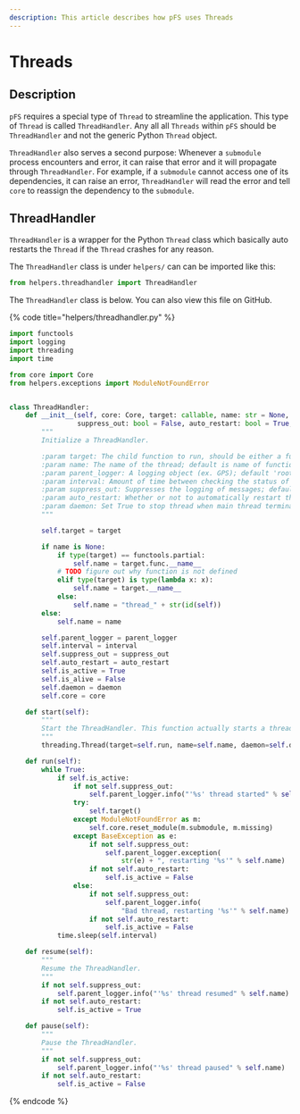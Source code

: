 ```yaml
---
description: This article describes how pFS uses Threads
---
```


# Threads

## Description

`pFS` requires a special type of `Thread` to streamline the application. This type of `Thread` is called `ThreadHandler`. Any all all `Threads` within `pFS` should be `ThreadHandler` and not the generic Python `Thread` object.

`ThreadHandler` also serves a second purpose: Whenever a `submodule` process encounters and error, it can raise that error and it will propagate through `ThreadHandler`. For example, if a `submodule` cannot access one of its dependencies, it can raise an error, `ThreadHandler` will read the error and tell `core` to reassign the dependency to the `submodule`.

## ThreadHandler

`ThreadHandler` is a wrapper for the Python `Thread` class which basically auto restarts the `Thread` if the `Thread` crashes for any reason. 

The `ThreadHandler` class is under `helpers/` can can be imported like this:

```python
from helpers.threadhandler import ThreadHandler
```

The `ThreadHandler` class is below. You can also view this file on GitHub.

{% code title="helpers/threadhandler.py" %}
```python
import functools
import logging
import threading
import time

from core import Core
from helpers.exceptions import ModuleNotFoundError


class ThreadHandler:
    def __init__(self, core: Core, target: callable, name: str = None, parent_logger=logging, interval: int = 3,
                 suppress_out: bool = False, auto_restart: bool = True, daemon: bool = False):
        """
        Initialize a ThreadHandler.

        :param target: The child function to run, should be either a functools.partial or lambda.
        :param name: The name of the thread; default is name of function or pointer location.
        :param parent_logger: A logging object (ex. GPS); default 'root'.
        :param interval: Amount of time between checking the status of the child function; default 3s.
        :param suppress_out: Suppresses the logging of messages; default False.
        :param auto_restart: Whether or not to automatically restart the thread.
        :param daemon: Set True to stop thread when main thread terminates
        """

        self.target = target

        if name is None:
            if type(target) == functools.partial:
                self.name = target.func.__name__
            # TODO figure out why function is not defined
            elif type(target) is type(lambda x: x):
                self.name = target.__name__
            else:
                self.name = "thread_" + str(id(self))
        else:
            self.name = name

        self.parent_logger = parent_logger
        self.interval = interval
        self.suppress_out = suppress_out
        self.auto_restart = auto_restart
        self.is_active = True
        self.is_alive = False
        self.daemon = daemon
        self.core = core

    def start(self):
        """
        Start the ThreadHandler. This function actually starts a threading.Thread, with the run() method as the target.
        """
        threading.Thread(target=self.run, name=self.name, daemon=self.daemon).start()

    def run(self):
        while True:
            if self.is_active:
                if not self.suppress_out:
                    self.parent_logger.info("'%s' thread started" % self.name)
                try:
                    self.target()
                except ModuleNotFoundError as m:
                    self.core.reset_module(m.submodule, m.missing)        
                except BaseException as e:            
                    if not self.suppress_out:
                        self.parent_logger.exception(
                            str(e) + ", restarting '%s'" % self.name)
                    if not self.auto_restart:
                        self.is_active = False
                else:
                    if not self.suppress_out:
                        self.parent_logger.info(
                            "Bad thread, restarting '%s'" % self.name)
                    if not self.auto_restart:
                        self.is_active = False
            time.sleep(self.interval)

    def resume(self):
        """
        Resume the ThreadHandler.
        """
        if not self.suppress_out:
            self.parent_logger.info("'%s' thread resumed" % self.name)
        if not self.auto_restart:
            self.is_active = True

    def pause(self):
        """
        Pause the ThreadHandler.
        """
        if not self.suppress_out:
            self.parent_logger.info("'%s' thread paused" % self.name)
        if not self.auto_restart:
            self.is_active = False
```
{% endcode %}

